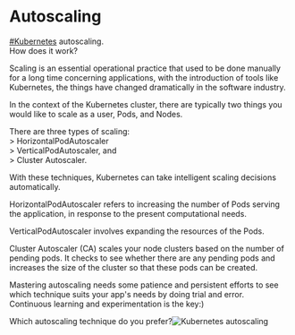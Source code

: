 # Autoscaling

[\#Kubernetes](https://www.linkedin.com/feed/hashtag/?keywords=kubernetes&highlightedUpdateUrns=urn%3Ali%3Aactivity%3A6639770894103302144) autoscaling.   
How does it work?   
  
  
Scaling is an essential operational practice that used to be done manually for a long time concerning applications, with the introduction of tools like Kubernetes, the things have changed dramatically in the software industry.  
  
In the context of the Kubernetes cluster, there are typically two things you would like to scale as a user, Pods, and Nodes.  
  
There are three types of scaling:   
&gt; HorizontalPodAutoscaler  
&gt; VerticalPodAutoscaler, and   
&gt; Cluster Autoscaler.   
  
With these techniques, Kubernetes can take intelligent scaling decisions automatically.  
  
HorizontalPodAutoscaler refers to increasing the number of Pods serving the application, in response to the present computational needs.   
  
VerticalPodAutoscaler involves expanding the resources of the Pods.  
  
Cluster Autoscaler \(CA\) scales your node clusters based on the number of pending pods. It checks to see whether there are any pending pods and increases the size of the cluster so that these pods can be created.   
  
Mastering autoscaling needs some patience and persistent efforts to see which technique suits your app's needs by doing trial and error.   
Continuous learning and experimentation is the key:\)  
  
Which autoscaling technique do you prefer?![Kubernetes autoscaling ](https://media-exp1.licdn.com/dms/image/C4E22AQG6st0zWQqTpQ/feedshare-shrink_800/0?e=1586995200&v=beta&t=24baoIxe1crAbDdHETaU5AT1NKeXyKx53GN7WFdQhtQ)

